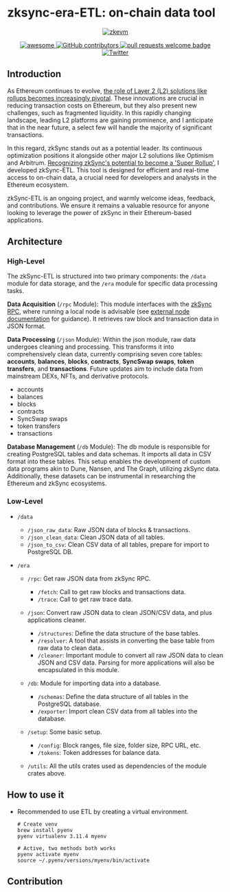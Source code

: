 # zksync-era-ETL: on-chain data tool

<div align="center">
  <a href="[https://www.artstation.com/artwork/9mEx8a/](https://zksync.io/)">
    <img alt="zkevm" src="https://github.com/LuozhuZhang/zksync-era-ETL/assets/70309026/31e4d8fb-4c43-42c0-870e-3195bb478a14" >
  </a>
  <p align="center">
    <a href="https://github.com/sindresorhus/awesome">
      <img alt="awesome" src="https://cdn.rawgit.com/sindresorhus/awesome/d7305f38d29fed78fa85652e3a63e154dd8e8829/media/badge.svg">
    </a>
    <a href="https://github.com/LuozhuZhang/zksync-era-ETL/graphs/contributors">
      <img alt="GitHub contributors" src="https://img.shields.io/github/contributors/LuozhuZhang/zksync-era-ETL">
    </a>
    <a href="http://makeapullrequest.com">
      <img alt="pull requests welcome badge" src="https://img.shields.io/badge/PRs-welcome-brightgreen.svg?style=flat">
    </a>
    <a href="https://twitter.com/LuozhuZhang">
      <img alt="Twitter" src="https://img.shields.io/twitter/url/https/twitter.com/LuozhuZhang.svg?style=social&label=Follow%20%40LuozhuZhang">
    </a>
  </p>
</div>

## Introduction

As Ethereum continues to evolve, [the role of Layer 2 (L2) solutions like rollups becomes increasingly pivotal](https://ethereum-magicians.org/t/a-rollup-centric-ethereum-roadmap/4698). These innovations are crucial in reducing transaction costs on Ethereum, but they also present new challenges, such as fragmented liquidity. In this rapidly changing landscape, leading L2 platforms are gaining prominence, and I anticipate that in the near future, a select few will handle the majority of significant transactions.

In this regard, zkSync stands out as a potential leader. Its continuous optimization positions it alongside other major L2 solutions like Optimism and Arbitrum. [Recognizing zkSync's potential to become a 'Super Rollup'](https://www.growthepie.xyz/), I developed zkSync-ETL. This tool is designed for efficient and real-time access to on-chain data, a crucial need for developers and analysts in the Ethereum ecosystem.

zkSync-ETL is an ongoing project, and warmly welcome ideas, feedback, and contributions. We ensure it remains a valuable resource for anyone looking to leverage the power of zkSync in their Ethereum-based applications.

## Architecture

### High-Level

The zkSync-ETL is structured into two primary components: the `/data` module for data storage, and the `/era` module for specific data processing tasks.

**Data Acquisition** (`/rpc` Module): This module interfaces with the [zkSync RPC](https://chainlist.org/chain/324), where running a local node is advisable (see [external node documentation](https://github.com/matter-labs/zksync-era/tree/main/docs/guides/external-node) for guidance). It retrieves raw block and transaction data in JSON format.

**Data Processing** (`/json` Module): Within the json module, raw data undergoes cleaning and processing. This transforms it into comprehensively clean data, currently comprising seven core tables: **accounts**, **balances**, **blocks**, **contracts**, **SyncSwap swaps**, **token transfers**, and **transactions**. Future updates aim to include data from mainstream DEXs, NFTs, and derivative protocols.

- accounts
- balances
- blocks
- contracts
- SyncSwap swaps
- token transfers
- transactions

**Database Management** (`/db` Module): The db module is responsible for creating PostgreSQL tables and data schemas. It imports all data in CSV format into these tables. This setup enables the development of custom data programs akin to Dune, Nansen, and The Graph, utilizing zkSync data. Additionally, these datasets can be instrumental in researching the Ethereum and zkSync ecosystems.

### Low-Level

- `/data`

  - `/json_raw_data`: Raw JSON data of blocks & transactions.
  - `/json_clean_data`: Clean JSON data of all tables.
  - `/json_to_csv`: Clean CSV data of all tables, prepare for import to PostgreSQL DB.

- `/era`

  - `/rpc`: Get raw JSON data from zkSync RPC.

    - `/fetch`: Call to get raw blocks and transactions data.
    - `/trace`: Call to get raw trace data.

  - `/json`: Convert raw JSON data to clean JSON/CSV data, and plus applications cleaner.

    - `/structures`: Define the data structure of the base tables.
    - `/resolver`: A tool that assists in converting the base table from raw data to clean data..
    - `/cleaner`: Important module to convert all raw JSON data to clean JSON and CSV data. Parsing for more applications will also be encapsulated in this module.

  - `/db`: Module for importing data into a database.

    - `/schemas`: Define the data structure of all tables in the PostgreSQL database.
    - `/exporter`: Import clean CSV data from all tables into the database.

  - `/setup`: Some basic setup.

    - `/config`: Block ranges, file size, folder size, RPC URL, etc.
    - `/tokens`: Token addresses for balance data.

  - `/utils`: All the utils crates used as dependencies of the module crates above.

## How to use it

- Recommended to use ETL by creating a virtual environment.
  
  ```
  # Create venv
  brew install pyenv
  pyenv virtualenv 3.11.4 myenv

  # Active, two methods both works
  pyenv activate myenv
  source ~/.pyenv/versions/myenv/bin/activate
  ```

## Contribution

